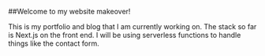 ##Welcome to my website makeover!

This is my portfolio and blog that I am currently working on. The stack so far is Next.js on the front end. I will be using serverless functions to handle things like the contact form.
